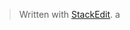 


> Written with [StackEdit](https://stackedit.io/).
> a
<!--stackedit_data:
eyJoaXN0b3J5IjpbLTkwNDMyNTAyMSwxOTYxMjM4NDAsNzMwOT
k4MTE2XX0=
-->